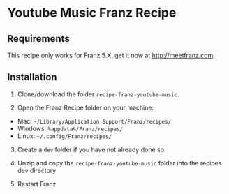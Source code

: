 # Youtube Music Franz Recipe

## Requirements
This recipe only works for Franz 5.X, get it now at http://meetfranz.com

## Installation

1. Clone/download the folder `recipe-franz-youtube-music`.

2. Open the Franz Recipe folder on your machine:
  * Mac: `~/Library/Application Support/Franz/recipes/`
  * Windows: `%appdata%/Franz/recipes/`
  * Linux: `~/.config/Franz/recipes/`

3. Create a `dev` folder if you have not already done so

3. Unzip and copy the `recipe-franz-youtube-music` folder into the recipes dev directory

4. Restart Franz
